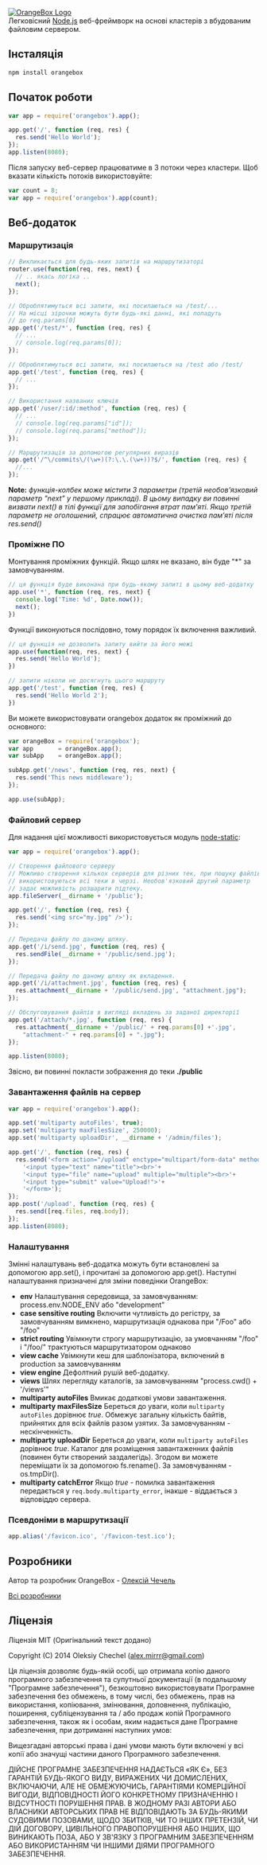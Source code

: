 [![OrangeBox Logo](http://msrv.su/files/OrangeBox.png)](https://github.com/mirrr/orangebox)   
Легковісний [Node.js](http://nodejs.org) веб-фреймворк на основі кластерів з вбудованим файловим сервером.
   
   

## Інсталяція   
```bash
npm install orangebox
```
   


## Початок роботи
```js
var app = require('orangebox').app();

app.get('/', function (req, res) {
  res.send('Hello World');
});
app.listen(8080);
```
   

Після запуску веб-сервер працюватиме в 3 потоки через кластери. Щоб вказати кількість потоків використовуйте:   

```js
var count = 8;
var app = require('orangebox').app(count);
```
    
    
    
## Веб-додаток    
  
  
### Маршрутизація

```js
// Викликається для будь-яких запитів на маршрутизаторі
router.use(function(req, res, next) {
  // .. якась логіка ..
  next();
});

// Оброблятимуться всі запити, які посилаються на /test/...
// На місці зірочки можуть бути будь-якi данні, які попадуть
// до req.params[0]
app.get('/test/*', function (req, res) {
  // ...
  // console.log(req.params[0]);
});

// Оброблятимуться всі запити, які посилаються на /test або /test/
app.get('/test', function (req, res) {
  // ...
});

// Використання названих ключів
app.get('/user/:id/:method', function (req, res) {
  // ...
  // console.log(req.params["id"]);
  // console.log(req.params["method"]);
});

// Маршрутизація за допомогою регулярних виразів
app.get('/^\/commits\/(\w+)(?:\.\.(\w+))?$/', function (req, res) {
  //...
});
```
**Note:** *функція-колбек може містити 3 параметри (третій необов’язковий параметр "next" у першому прикладі). В цьому випадку ви повинні визвати next() в тілі функції для запобігання втрат пам'яті. Якщо третій параметр не оголошений, спрацює автоматична очистка пам’яті після res.send()*
   
   
   
### Проміжне ПО
Монтування проміжних функцій. Якщо шлях не вказано, він буде "*" за замовчуванням.

```js
// ця функція буде виконана при будь-якому запиті в цьому веб-додатку
app.use('*', function (req, res, next) {
  console.log('Time: %d', Date.now());
  next();
})
```
   
Функції виконуються послідовно, тому порядок їх включення важливий.
   
```js
// ця функція не дозволить запиту вийти за його межі
app.use(function(req, res, next) {
  res.send('Hello World');
})

// запити ніколи не досягнуть цього маршруту
app.get('/test', function (req, res) {
  res.send('Hello World 2');
})
```

Ви можете використовувати orangebox додаток як промiжний до основного:
    
```js
var orangeBox = require('orangebox');
var app       = orangeBox.app();
var subApp    = orangeBox.app();

subApp.get('/news', function (req, res, next) {
  res.send('This news middleware');
});

app.use(subApp);
```
    
    
    
### Файловий сервер
Для надання цієї можливості використовується модуль [node-static](https://github.com/cloudhead/node-static):
```js
var app = require('orangebox').app();

// Створення файлового серверу
// Можливо створення кількох серверів для різних тек, при пошуку файлів 
// використовуються всі теки в черзі. Необов'язковий другий параметр
// задає можливість розшарити підтеку.
app.fileServer(__dirname + '/public');

app.get('/', function (req, res) {
  res.send('<img src="my.jpg" />');
});

// Передача файлу по даному шляху.
app.get('/i/send.jpg', function (req, res) {
  res.sendFile(__dirname + '/public/send.jpg');
});

// Передача файлу по даному шляху як вкладення. 
app.get('/i/attachment.jpg', function (req, res) {
  res.attachment(__dirname + '/public/send.jpg', "attachment.jpg");
});

// Обслуговування файлів в вигляді вкладень за заданої директорії
app.get('/attach/*.jpg', function (req, res) {
  res.attachment(__dirname + '/public/' + req.params[0] +'.jpg', 
    "attachment-" + req.params[0] + ".jpg");
});

app.listen(8080);
```
Звісно, ви повинні покласти зображення до теки **./public**   
 

### Завантаження файлів на сервер
```js
var app = require('orangebox').app();

app.set('multiparty autoFiles', true);
app.set('multiparty maxFilesSize', 250000);
app.set('multiparty uploadDir', __dirname + '/admin/files');

app.get('/', function (req, res) {
  res.send('<form action="/upload" enctype="multipart/form-data" method="post">'+
    '<input type="text" name="title"><br>'+
    '<input type="file" name="upload" multiple="multiple"><br>'+
    '<input type="submit" value="Upload!">'+
    '</form>');
});
app.post('/upload', function (req, res) {
  res.send([req.files, req.body]);
});
app.listen(8080);
```



### Налаштування
Змінні налаштувань веб-додатка можуть бути встановлені ​​за допомогою app.set(), і прочитані за допомогою app.get(). Наступні налаштування призначені для зміни поведінки OrangeBox:

* **env** Налаштування середовища, за замовчуванням: process.env.NODE_ENV або "development"
* **case sensitive routing** Включити чутливість до регістру, за замовчуванням вимкнено, маршрутизація однакова при "/Foo" або "/foo"
* **strict routing** Увімкнути строгу маршрутизацію, за умовчанням "/foo" і "/foo/" трактуються маршрутизатором однаково
* **view cache** Увімкнути кеш для шаблонізатора, включений в production за замовчуванням
* **view engine** Дефолтний рушій веб-додатку. 
* **views** Шлях перегляду каталогів, за замовчуванням "process.cwd() + '/views'"   
* **multiparty autoFiles** Вмикає додатковi умови завантаження.
* **multiparty maxFilesSize** Береться до уваги, коли `multiparty autoFiles` дорiвнює _true_. Обмежує загальну кількість байтів, прийнятих для всіх файлів разом узятих. За замовчуванням - нескінченність.
* **multiparty uploadDir** Береться до уваги, коли `multiparty autoFiles` дорiвнює _true_. Каталог для розміщення завантаженних файлів (повинен бути створений заздалегідь). Згодом ви можете переміщати їх за допомогою fs.rename(). За замовчуванням - os.tmpDir(). 
* **multiparty catchError** Якщо _true_ - помилка завантаження передається у `req.body.multiparty_error`, iнакше - вiддається з вiдповiддю сервера.
   
   
### Псевдоніми в маршрутизації

```js
app.alias('/favicon.ico', '/favicon-test.ico');
```
   
   
   
## Розробники

Автор та розробник OrangeBox - [Олексій Чечель](https://github.com/mirrr)   
   
[Всі розробники](https://github.com/mirrr/orangebox/graphs/contributors)   
   
   
   
## Ліцензія
   
Ліцензія MIT (Оригінальний текст додано)
   
Copyright (C) 2014 Oleksiy Chechel (alex.mirrr@gmail.com)   
   
Ця ліцензія дозволяє будь-якій особі, що отримала копію даного програмного забезпечення та супутньої документації (в подальшому "Програмне забезпечення"), безкоштовно використовувати Програмне забезпечення без обмежень, в тому числі, без обмежень, прав на використання, копіювання, змінювання, доповнення, публікацію, поширення, субліцензування та / або продаж копій Програмного забезпечення, також як і особам, яким надається дане Програмне забезпечення, при дотриманні наступних умов:

Вищезгадані авторські права і дані умови мають бути включені у всі копії або значущі частини даного Програмного забезпечення.

ДІЙСНЕ ПРОГРАМНЕ ЗАБЕЗПЕЧЕННЯ НАДАЄТЬСЯ «ЯК Є», БЕЗ ГАРАНТІЙ БУДЬ-ЯКОГО ВИДУ, ВИРАЖЕНИХ ЧИ ДОМИСЛЕНИХ, ВКЛЮЧАЮЧИ, АЛЕ НЕ ОБМЕЖУЮЧИСЬ, ГАРАНТІЯМИ КОМЕРЦІЙНОЇ ВИГОДИ, ВІДПОВІДНОСТІ ЙОГО КОНКРЕТНОМУ ПРИЗНАЧЕННЮ І ВІДСУТНОСТІ ПОРУШЕННЯ ПРАВ. В ЖОДНОМУ РАЗІ АВТОРИ АБО ВЛАСНИКИ АВТОРСЬКИХ ПРАВ НЕ ВІДПОВІДАЮТЬ ЗА БУДЬ-ЯКИМИ СУДОВИМИ ПОЗОВАМИ, ЩОДО ЗБИТКІВ, ЧИ ТО ІНШИХ ПРЕТЕНЗІЙ, ЧИ ДІЙ ДОГОВОРУ, ЦИВІЛЬНОГО ПРАВОПОРУШЕННЯ АБО ІНШИХ, ЩО ВИНИКАЮТЬ ПОЗА, АБО У ЗВ'ЯЗКУ З ПРОГРАМНИМ ЗАБЕЗПЕЧЕННЯМ АБО ВИКОРИСТАННЯМ ЧИ ІНШИМИ ДІЯМИ ПРОГРАМНОГО ЗАБЕЗПЕЧЕННЯ.
